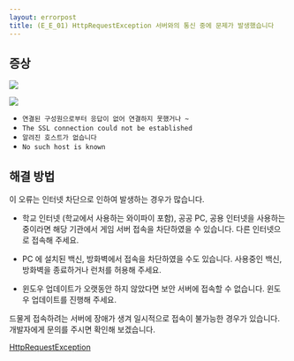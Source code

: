 ```yaml
---
layout: errorpost
title: (E_E_01) HttpRequestException 서버와의 통신 중에 문제가 발생했습니다
---
```


## 증상

![]({{site.url}}/assets/E_E_01_01.png)

![]({{site.url}}/assets/E_E_01_02.png)



- `연결된 구성원으로부터 응답이 없어 연결하지 못했거나 ~`
- `The SSL connection could not be established`
- `알려진 호스트가 없습니다`
- `No such host is known`

## 해결 방법

이 오류는 인터넷 차단으로 인하여 발생하는 경우가 많습니다. 

- 학교 인터넷 (학교에서 사용하는 와이파이 포함), 공공 PC, 공용 인터넷을 사용하는 중이라면 해당 기관에서 게임 서버 접속을 차단하였을 수 있습니다. 다른 인터넷으로 접속해 주세요.

- PC 에 설치된 백신, 방화벽에서 접속을 차단하였을 수도 있습니다. 사용중인 백신, 방화벽을 종료하거나 런처를 허용해 주세요.

- 윈도우 업데이트가 오랫동안 하지 않았다면 보안 서버에 접속할 수 없습니다. 윈도우 업데이트를 진행해 주세요. 

드물게 접속하려는 서버에 장애가 생겨 일시적으로 접속이 불가능한 경우가 있습니다. 개발자에게 문의를 주시면 확인해 보겠습니다. 

[HttpRequestException]({{site.url}}/manual_posts/known_issue_HttpRequestException)